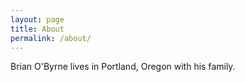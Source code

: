 ```yaml
---
layout: page
title: About
permalink: /about/
---
```


Brian O'Byrne lives in Portland, Oregon with his family. 


